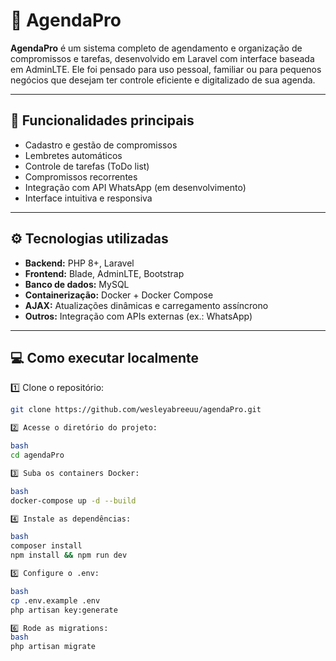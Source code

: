 # 📅 AgendaPro

**AgendaPro** é um sistema completo de agendamento e organização de compromissos e tarefas, desenvolvido em Laravel com interface baseada em AdminLTE. Ele foi pensado para uso pessoal, familiar ou para pequenos negócios que desejam ter controle eficiente e digitalizado de sua agenda.

---

## 🚀 Funcionalidades principais
- Cadastro e gestão de compromissos
- Lembretes automáticos
- Controle de tarefas (ToDo list)
- Compromissos recorrentes
- Integração com API WhatsApp (em desenvolvimento)
- Interface intuitiva e responsiva

---

## ⚙️ Tecnologias utilizadas
- **Backend:** PHP 8+, Laravel
- **Frontend:** Blade, AdminLTE, Bootstrap
- **Banco de dados:** MySQL
- **Containerização:** Docker + Docker Compose
- **AJAX:** Atualizações dinâmicas e carregamento assíncrono
- **Outros:** Integração com APIs externas (ex.: WhatsApp)

---

## 💻 Como executar localmente

1️⃣ Clone o repositório:
```bash
git clone https://github.com/wesleyabreeuu/agendaPro.git

2️⃣ Acesse o diretório do projeto:

bash
cd agendaPro

3️⃣ Suba os containers Docker:

bash
docker-compose up -d --build

4️⃣ Instale as dependências:

bash
composer install
npm install && npm run dev

5️⃣ Configure o .env:

bash
cp .env.example .env
php artisan key:generate

6️⃣ Rode as migrations:
bash
php artisan migrate
